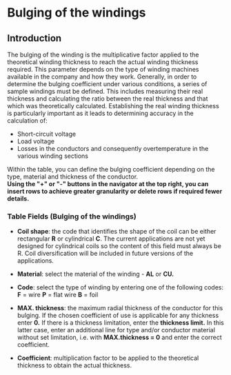 # Bulging of the windings

## Introduction
The bulging of the winding is the multiplicative factor applied to the theoretical winding thickness to reach the actual winding thickness required.
This parameter depends on the type of winding machines available in the company and how they work. Generally, in order to determine the bulging coefficient under various conditions, a series of sample windings must be defined. This includes measuring their real thickness and calculating the ratio between the real thickness and that which was theoretically calculated. 
Establishing the real winding thickness is particularly important as it leads to determining accuracy in the calculation of:

- Short-circuit voltage
- Load voltage
- Losses in the conductors and consequently overtemperature in the various winding sections
  
Within the table, you can define the bulging coefficient depending on the type, material and thickness of the conductor.<br>
**Using the "+" or "-" buttons in the navigator at the top right, you can insert rows to achieve greater granularity or delete rows if required fewer details.**

### Table Fields (Bulging of the windings)
- **Coil shape**: the code that identifies the shape of the coil can be either rectangular **R** or cylindrical **C**.
The current applications are not yet designed for cylindrical coils so the content of this field must always be R. Coil diversification will be included in future versions of the applications.

- **Material**: select the material of the winding - **AL** or **CU.**
- **Code**: select the type of winding by entering one of the following codes: **F** = wire **P** = flat wire **B** = foil 
- **MAX. thickness**: the maximum radial thickness of the conductor for this bulging.
If the chosen coefficient of use is applicable for any thickness enter **0.** If there is a thickness limitation, enter the **thickness limit.** In this latter case, enter an additional line for type and/or conductor material without set limitation, i.e. with **MAX.thickness = 0** and enter the correct coefficient.

- **Coefficient**: multiplication factor to be applied to the theoretical thickness to obtain the actual thickness.